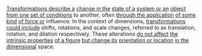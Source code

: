 
[Transformations describe a](3/3/2/2/2/3/2/.Transformation) [change in the](1/1/3/2/3/1/3/1/.Change) [state of a](3/1/3/3/1/2/2/2/.State) [system or an](1/1/3/3/1/3/1/.System) [object from one](3/2/1/2/3/1/1/_Object-Space) [set of conditions](3/1/3/3/1/2/2/3/3/1/_Inclusion-Exclusion) to another, often [through the application](3/2/1/1/_Learning-Application) [of some kind](1/3/1/2/2/3/1/2/.Kinds) [of force or](1/3/1/2/1/1/3/1/.Forces) influence. In the context of dimensions, [transformations could include](3/3/2/2/2/3/2/.Transformation) shifts, rotations, and scale changes, referred to as translation, rotation, and dilation respectively. These alterations [do not affect](1/1/3/3/3/3/3/.Effect) [the intrinsic properties](1/1/_Intrinsic-Extrinsic) [of a figure](1/2/1/3/3/1/2/.Figure-Eight) [but change its](1/1/3/2/3/1/3/1/.Change) [orientation or location](1/2/3/1/2/1/.Orientation) [in the dimensional](1/2/1/3/1/2/.Spatial%20Dimensions) space.

